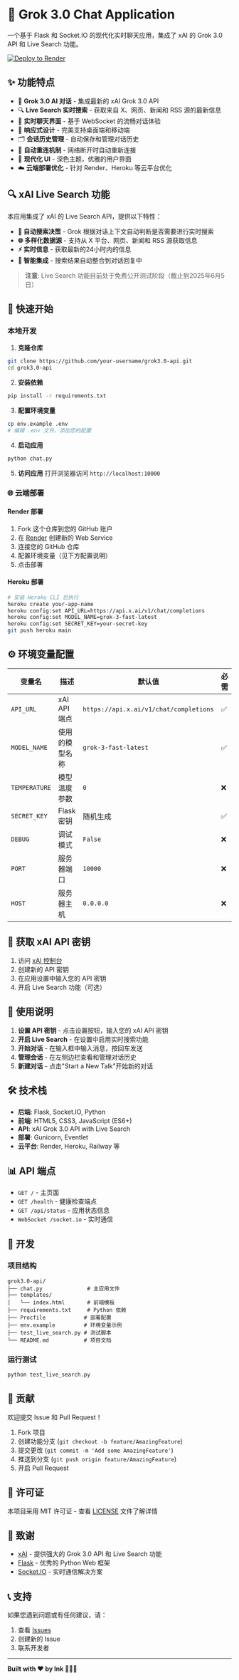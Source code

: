 # 🚀 Grok 3.0 Chat Application

一个基于 Flask 和 Socket.IO 的现代化实时聊天应用，集成了 xAI 的 Grok 3.0 API 和 Live Search 功能。

[![Deploy to Render](https://render.com/images/deploy-to-render-button.svg)](https://render.com/deploy)

## ✨ 功能特点

- 🤖 **Grok 3.0 AI 对话** - 集成最新的 xAI Grok 3.0 API
- 🔍 **Live Search 实时搜索** - 获取来自 X、网页、新闻和 RSS 源的最新信息
- 💬 **实时聊天界面** - 基于 WebSocket 的流畅对话体验
- 📱 **响应式设计** - 完美支持桌面端和移动端
- 🗂️ **会话历史管理** - 自动保存和管理对话历史
- 🔄 **自动重连机制** - 网络断开时自动重新连接
- 🎨 **现代化 UI** - 深色主题，优雅的用户界面
- ☁️ **云端部署优化** - 针对 Render、Heroku 等云平台优化

## 🔍 xAI Live Search 功能

本应用集成了 xAI 的 Live Search API，提供以下特性：

- **🧠 自动搜索决策** - Grok 根据对话上下文自动判断是否需要进行实时搜索
- **🌐 多样化数据源** - 支持从 X 平台、网页、新闻和 RSS 源获取信息
- **⚡ 实时信息** - 获取最新的24小时内的信息
- **🔗 智能集成** - 搜索结果自动整合到对话回复中

> **注意**: Live Search 功能目前处于免费公开测试阶段（截止到2025年6月5日）

## 🚀 快速开始

### 本地开发

1. **克隆仓库**
```bash
git clone https://github.com/your-username/grok3.0-api.git
cd grok3.0-api
```

2. **安装依赖**
```bash
pip install -r requirements.txt
```

3. **配置环境变量**
```bash
cp env.example .env
# 编辑 .env 文件，添加您的配置
```

4. **启动应用**
```bash
python chat.py
```

5. **访问应用**
打开浏览器访问 `http://localhost:10000`

### 🌐 云端部署

#### Render 部署

1. Fork 这个仓库到您的 GitHub 账户
2. 在 [Render](https://render.com) 创建新的 Web Service
3. 连接您的 GitHub 仓库
4. 配置环境变量（见下方配置说明）
5. 点击部署

#### Heroku 部署

```bash
# 安装 Heroku CLI 后执行
heroku create your-app-name
heroku config:set API_URL=https://api.x.ai/v1/chat/completions
heroku config:set MODEL_NAME=grok-3-fast-latest
heroku config:set SECRET_KEY=your-secret-key
git push heroku main
```

## ⚙️ 环境变量配置

| 变量名 | 描述 | 默认值 | 必需 |
|--------|------|--------|------|
| `API_URL` | xAI API 端点 | `https://api.x.ai/v1/chat/completions` | ✅ |
| `MODEL_NAME` | 使用的模型名称 | `grok-3-fast-latest` | ✅ |
| `TEMPERATURE` | 模型温度参数 | `0` | ❌ |
| `SECRET_KEY` | Flask 密钥 | 随机生成 | ✅ |
| `DEBUG` | 调试模式 | `False` | ❌ |
| `PORT` | 服务器端口 | `10000` | ❌ |
| `HOST` | 服务器主机 | `0.0.0.0` | ❌ |

## 🔑 获取 xAI API 密钥

1. 访问 [xAI 控制台](https://console.x.ai)
2. 创建新的 API 密钥
3. 在应用设置中输入您的 API 密钥
4. 开启 Live Search 功能（可选）

## 📱 使用说明

1. **设置 API 密钥** - 点击设置按钮，输入您的 xAI API 密钥
2. **开启 Live Search** - 在设置中启用实时搜索功能
3. **开始对话** - 在输入框中输入消息，按回车发送
4. **管理会话** - 在左侧边栏查看和管理对话历史
5. **新建对话** - 点击"Start a New Talk"开始新的对话

## 🛠️ 技术栈

- **后端**: Flask, Socket.IO, Python
- **前端**: HTML5, CSS3, JavaScript (ES6+)
- **API**: xAI Grok 3.0 API with Live Search
- **部署**: Gunicorn, Eventlet
- **云平台**: Render, Heroku, Railway 等

## 📊 API 端点

- `GET /` - 主页面
- `GET /health` - 健康检查端点
- `GET /api/status` - 应用状态信息
- `WebSocket /socket.io` - 实时通信

## 🔧 开发

### 项目结构

```
grok3.0-api/
├── chat.py              # 主应用文件
├── templates/
│   └── index.html       # 前端模板
├── requirements.txt     # Python 依赖
├── Procfile            # 部署配置
├── env.example         # 环境变量示例
├── test_live_search.py # 测试脚本
└── README.md           # 项目文档
```

### 运行测试

```bash
python test_live_search.py
```

## 🤝 贡献

欢迎提交 Issue 和 Pull Request！

1. Fork 项目
2. 创建功能分支 (`git checkout -b feature/AmazingFeature`)
3. 提交更改 (`git commit -m 'Add some AmazingFeature'`)
4. 推送到分支 (`git push origin feature/AmazingFeature`)
5. 开启 Pull Request

## 📄 许可证

本项目采用 MIT 许可证 - 查看 [LICENSE](LICENSE) 文件了解详情

## 🙏 致谢

- [xAI](https://x.ai) - 提供强大的 Grok 3.0 API 和 Live Search 功能
- [Flask](https://flask.palletsprojects.com/) - 优秀的 Python Web 框架
- [Socket.IO](https://socket.io/) - 实时通信解决方案

## 📞 支持

如果您遇到问题或有任何建议，请：

1. 查看 [Issues](https://github.com/your-username/grok3.0-api/issues)
2. 创建新的 Issue
3. 联系开发者

---

**Built with ❤️ by Ink 🧑🏻‍💻**
